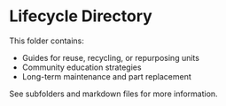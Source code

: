# Lifecycle Directory

This folder contains:
- Guides for reuse, recycling, or repurposing units
- Community education strategies
- Long-term maintenance and part replacement

See subfolders and markdown files for more information.
